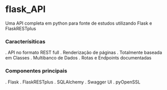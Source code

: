 # flask_API
Uma API completa em python para fonte de estudos utilizando Flask e FlaskRESTplus

### Caracterísiticas

. API no formato REST full
. Renderização de páginas
. Totalmente baseada em Classes
. Multibanco de Dados
. Rotas e Endpoints documentadas

### Componentes principais

. Flask
. FlaskRESTplus
. SQLAlchemy
. Swagger UI
. pyOpenSSL